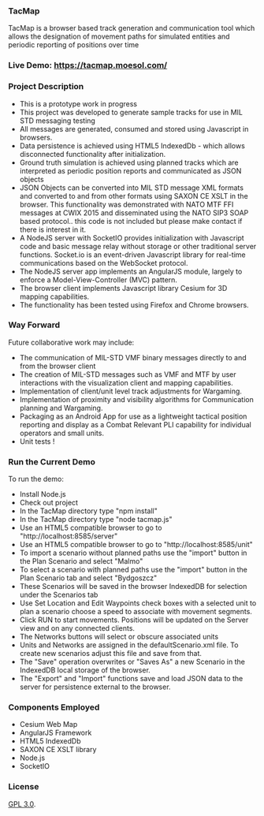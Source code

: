 ### TacMap

TacMap is a browser based track generation and communication tool which allows the designation of movement paths for simulated entities and periodic reporting of positions over time 

### Live Demo: <a href="https://tacmap.moesol.com/" target="_blank">https://tacmap.moesol.com/</a>

### Project Description
* This is a prototype work in progress
* This project was developed to generate sample tracks for use in MIL STD messaging testing
* All messages are generated, consumed and stored using Javascript in browsers.
* Data persistence is achieved using HTML5 IndexedDb - which allows disconnected functionality after initialization.
* Ground truth simulation is achieved using planned tracks which are interpreted as periodic position reports and communicated as JSON objects
* JSON Objects can be converted into MIL STD message XML formats and converted to and from other formats using SAXON CE XSLT in the browser.  This functionality was demonstrated with NATO MTF FFI messages at CWIX 2015 and disseminated using the NATO SIP3 SOAP based protocol.. this code is not included but please make contact if there is interest in it.
* A NodeJS server with SocketIO provides initialization with Javascript code and basic message relay without storage or other traditional server functions.  Socket.io is an event-driven Javascript library for real-time communications based on the WebSocket protocol.
* The NodeJS server app implements an AngularJS module, largely to enforce a Model-View-Controller (MVC) pattern.
* The browser client implements Javascript library Cesium for 3D mapping capabilities.
* The functionality has been tested using Firefox and Chrome browsers.

### Way Forward
Future collaborative work may include:
* The communication of MIL-STD VMF binary messages directly to and from the browser client
* The creation of MIL-STD messages such as VMF and MTF by user interactions with the visualization client and mapping capabilities.
* Implementation of client/unit level track adjustments for Wargaming.
* Implementation of proximity and visibility algorithms for Communication planning and Wargaming.
* Packaging as an Android App for use as a lightweight tactical position reporting and display as a Combat Relevant PLI capability for individual operators and small units.
* Unit tests !

### Run the Current Demo

To run the demo:
* Install Node.js
* Check out project
* In the TacMap directory type "npm install"
* In the TacMap directory type "node tacmap.js"
* Use an HTML5 compatible browser to go to "http://localhost:8585/server"
* Use an HTML5 compatible browser to go to "http://localhost:8585/unit"
* To import a scenario without planned paths use the "import" button in the Plan Scenario and select "Malmo"
* To select a scenario with planned paths use the "import" button in the Plan Scenario tab and select "Bydgoszcz"
* These Scenarios will be saved in the browser IndexedDB for selection under the Scenarios tab
* Use Set Location and Edit Waypoints check boxes with a selected unit to plan a scenario choose a speed to associate with movement segments.
* Click RUN to start movements.  Positions will be updated on the Server view and on any connected clients.
*  The Networks buttons will select or obscure associated units
* Units and Networks are assigned in the defaultScenario.xml file.  To create new scenarios adjust this file and save from that.
* The "Save" operation overwrites or "Saves As" a new Scenario in the IndexedDB local storage of the browser.
* The "Export" and "Import" functions save and load JSON data to the server for persistence external to the browser.

### Components Employed ###
*  Cesium Web Map
*  AngularJS Framework
*  HTML5 IndexedDb
*  SAXON CE XSLT library
*  Node.js
*  SocketIO

### License ###

[GPL 3.0](http://fsf.org/).  


